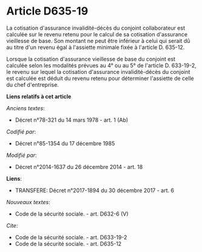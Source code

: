 # Article D635-19

La cotisation d'assurance invalidité-décès du conjoint collaborateur est calculée sur le revenu retenu pour le calcul de sa
cotisation d'assurance vieillesse de base. Son montant ne peut être inférieur à celui qui serait dû au titre d'un revenu égal
à l'assiette minimale fixée à l'article D. 635-12. 

Lorsque la cotisation d'assurance vieillesse de base du conjoint est calculée selon les modalités prévues au 4° ou au 5° de
l'article D. 633-19-2, le revenu sur lequel la cotisation d'assurance invalidité-décès du conjoint est calculée est déduit du
revenu retenu pour déterminer l'assiette de celle du chef d'entreprise.

**Liens relatifs à cet article**

_Anciens textes_:

  - Décret n°78-321 du 14 mars 1978 - art. 1 (Ab)

_Codifié par_:

  - Décret n°85-1354 du 17 décembre 1985

_Modifié par_:

  - Décret n°2014-1637 du 26 décembre 2014 - art. 18

**Liens**:

  - TRANSFERE: Décret n°2017-1894 du 30 décembre 2017 - art. 6

_Nouveaux textes_:

  - Code de la sécurité sociale. - art. D632-6 (V)

_Cite_:

  - Code de la sécurité sociale. - art. D633-19-2
  - Code de la sécurité sociale. - art. D635-12
